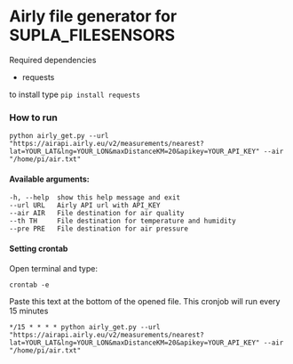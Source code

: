 # Airly file generator for SUPLA_FILESENSORS

Required dependencies
 - requests

to install type `pip install requests`

### How to run
```
python airly_get.py --url "https://airapi.airly.eu/v2/measurements/nearest?lat=YOUR_LAT&lng=YOUR_LON&maxDistanceKM=20&apikey=YOUR_API_KEY" --air "/home/pi/air.txt"
```
#### Available arguments:
```
-h, --help  show this help message and exit
--url URL   Airly API url with API_KEY
--air AIR   File destination for air quality
--th TH     File destination for temperature and humidity
--pre PRE   File destination for air pressure
```
#### Setting crontab

Open terminal and type:
```
crontab -e
```
Paste this text at the bottom of the opened file. This cronjob will run every 15 minutes
```
*/15 * * * * python airly_get.py --url "https://airapi.airly.eu/v2/measurements/nearest?lat=YOUR_LAT&lng=YOUR_LON&maxDistanceKM=20&apikey=YOUR_API_KEY" --air "/home/pi/air.txt"

```